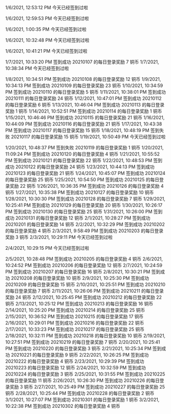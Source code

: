 1/6/2021, 12:53:12 PM
今天已经签到过啦

1/6/2021, 12:59:53 PM
今天已经签到过啦

1/6/2021, 1:00:35 PM
今天已经签到过啦

1/6/2021, 10:32:48 PM
今天已经签到过啦

1/6/2021, 10:41:21 PM
今天已经签到过啦

1/7/2021, 10:33:20 PM
签到成功
20210107 的每日登录奖励 7 铜币
1/7/2021, 10:38:34 PM
今天已经签到过啦

1/8/2021, 10:34:51 PM
签到成功
20210108 的每日登录奖励 12 铜币
1/9/2021, 10:34:13 PM
签到成功
20210109 的每日登录奖励 23 铜币
1/10/2021, 10:34:59 PM
签到成功
20210110 的每日登录奖励 5 铜币
1/11/2021, 10:38:01 PM
签到成功
20210111 的每日登录奖励 24 铜币
1/12/2021, 10:47:01 PM
签到成功
20210112 的每日登录奖励 6 铜币
1/13/2021, 10:46:04 PM
签到成功
20210113 的每日登录奖励 1 铜币
1/14/2021, 10:52:51 PM
签到成功
20210114 的每日登录奖励 1 铜币
1/15/2021, 10:46:46 PM
签到成功
20210115 的每日登录奖励 21 铜币
1/16/2021, 10:44:09 PM
签到成功
20210116 的每日登录奖励 21 铜币
1/17/2021, 10:43:38 PM
签到成功
20210117 的每日登录奖励 15 铜币
1/18/2021, 10:48:19 PM
签到失败
20210117 的每日登录奖励 15 铜币
1/19/2021, 10:50:49 PM
今天已经签到过啦

1/20/2021, 10:48:37 PM
签到失败
20210119 的每日登录奖励 1 铜币
1/20/2021, 11:09:24 PM
签到成功
20210120 的每日登录奖励 4 铜币
1/21/2021, 10:55:52 PM
签到成功
20210121 的每日登录奖励 22 铜币
1/22/2021, 10:48:53 PM
签到成功
20210122 的每日登录奖励 24 铜币
1/23/2021, 10:44:13 PM
签到成功
20210123 的每日登录奖励 21 铜币
1/24/2021, 10:45:07 PM
签到成功
20210124 的每日登录奖励 25 铜币
1/25/2021, 10:54:50 PM
签到成功
20210125 的每日登录奖励 22 铜币
1/26/2021, 10:36:35 PM
签到成功
20210126 的每日登录奖励 4 铜币
1/27/2021, 10:35:38 PM
签到成功
20210127 的每日登录奖励 10 铜币
1/28/2021, 10:30:30 PM
签到成功
20210128 的每日登录奖励 7 铜币
1/29/2021, 10:25:41 PM
签到成功
20210129 的每日登录奖励 20 铜币
1/30/2021, 10:26:17 PM
签到成功
20210130 的每日登录奖励 25 铜币
1/31/2021, 10:26:00 PM
签到成功
20210131 的每日登录奖励 12 铜币
2/1/2021, 10:28:27 PM
签到成功
20210201 的每日登录奖励 14 铜币
2/2/2021, 10:32:29 PM
签到成功
20210202 的每日登录奖励 4 铜币
2/3/2021, 9:58:49 PM
签到成功
20210203 的每日登录奖励 3 铜币
2/3/2021, 10:29:11 PM
今天已经签到过啦

2/4/2021, 10:29:15 PM
今天已经签到过啦

2/5/2021, 10:28:48 PM
签到成功
20210205 的每日登录奖励 4 铜币
2/6/2021, 10:24:52 PM
签到成功
20210206 的每日登录奖励 12 铜币
2/7/2021, 10:24:59 PM
签到成功
20210207 的每日登录奖励 16 铜币
2/8/2021, 10:30:21 PM
签到成功
20210208 的每日登录奖励 10 铜币
2/9/2021, 10:25:30 PM
签到成功
20210209 的每日登录奖励 15 铜币
2/10/2021, 10:25:51 PM
签到成功
20210210 的每日登录奖励 7 铜币
2/11/2021, 10:26:06 PM
签到成功
20210211 的每日登录奖励 24 铜币
2/12/2021, 10:25:45 PM
签到成功
20210212 的每日登录奖励 22 铜币
2/13/2021, 10:25:12 PM
签到成功
20210213 的每日登录奖励 16 铜币
2/14/2021, 10:25:20 PM
签到成功
20210214 的每日登录奖励 25 铜币
2/15/2021, 10:36:52 PM
签到成功
20210215 的每日登录奖励 17 铜币
2/16/2021, 10:29:01 PM
签到成功
20210216 的每日登录奖励 22 铜币
2/17/2021, 10:33:23 PM
签到成功
20210217 的每日登录奖励 25 铜币
2/18/2021, 10:32:11 PM
签到成功
20210218 的每日登录奖励 10 铜币
2/19/2021, 10:27:51 PM
签到成功
20210219 的每日登录奖励 7 铜币
2/20/2021, 10:25:41 PM
签到成功
20210220 的每日登录奖励 3 铜币
2/21/2021, 10:25:34 PM
签到成功
20210221 的每日登录奖励 9 铜币
2/22/2021, 10:26:25 PM
签到成功
20210222 的每日登录奖励 4 铜币
2/23/2021, 10:29:39 PM
签到成功
20210223 的每日登录奖励 12 铜币
2/24/2021, 10:32:59 PM
签到成功
20210224 的每日登录奖励 3 铜币
2/25/2021, 10:31:55 PM
签到成功
20210225 的每日登录奖励 11 铜币
2/26/2021, 10:26:30 PM
签到成功
20210226 的每日登录奖励 3 铜币
2/27/2021, 10:25:49 PM
签到成功
20210227 的每日登录奖励 25 铜币
2/28/2021, 10:25:44 PM
签到成功
20210228 的每日登录奖励 2 铜币
3/1/2021, 10:27:07 PM
签到成功
20210301 的每日登录奖励 1 铜币
3/2/2021, 10:22:38 PM
签到成功
20210302 的每日登录奖励 4 铜币

